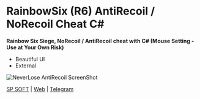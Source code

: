 
# RainbowSix (R6) AntiRecoil / NoRecoil Cheat C#
**Rainbow Six Siege, NoRecoil / AntiRecoil cheat with C# (Mouse Setting - Use at Your Own Risk)**

 - Beautiful UI
 - External

![NeverLose AntiRecoil ScreenShot](https://mojtabakaramloo.ir/r6.png)

[SP SOFT](https://sp-soft.ir) | [Web](https://karamlou.com) | [Telegram](https://t.me/sir_programmer)

